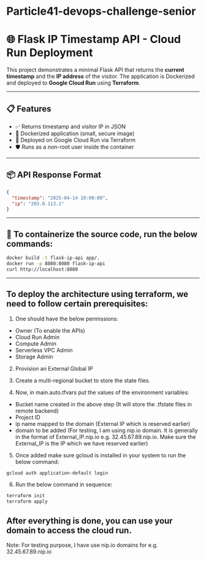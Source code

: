 # Particle41-devops-challenge-senior

# 🌐 Flask IP Timestamp API - Cloud Run Deployment

This project demonstrates a minimal Flask API that returns the **current timestamp** and the **IP address** of the visitor. The application is Dockerized and deployed to **Google Cloud Run** using **Terraform**.

---

## 📋 Features

- ✅ Returns timestamp and visitor IP in JSON
- 🐳 Dockerized application (small, secure image)
- 🚀 Deployed on Google Cloud Run via Terraform
- 🛡️ Runs as a non-root user inside the container

---

## 📦 API Response Format

```json
{
  "timestamp": "2025-04-14 10:00:00",
  "ip": "203.0.113.1"
}
```
--- 

## 🐳 To containerize the source code, run the below commands:
```bash
docker build -t flask-ip-api app/.
docker run -p 8080:8080 flask-ip-api
curl http://localhost:8080
```

---
## To deploy the architecture using terraform, we need to follow certain prerequisites:
1. One should have the below permissions:
- Owner (To enable the APIs)
- Cloud Run Admin
- Compute Admin
- Serverless VPC Admin
- Storage Admin

2. Provision an External Global IP

3. Create a multi-regional bucket to store the state files. 

4. Now, in main.auto.tfvars put the values of the environment variables:
- Bucket name created in the above step (It will store the .tfstate files in remote backend)
- Project ID
- ip name mapped to the domain (External IP which is reserved earlier)
- domain to be added (For testing, I am using nip.io domain. It is generally in the format of External_IP.nip.io e.g. 32.45.67.89.nip.io. Make sure the External_IP is the IP which we have reserved earlier)

5. Once added make sure gcloud is installed in your system to run the below command:
```bash
gcloud auth application-default login
```
6. Run the below command in sequence:
```bash 
terraform init
terraform apply
```

## After everything is done, you can use your domain to access the cloud run.
Note: For testing purpose, I have use nip.io domains for e.g. 32.45.67.89.nip.io
